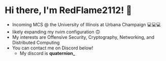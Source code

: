 # Hi there, I'm RedFlame2112! 👋
- Incoming MCS @ the University of Illinois at Urbana Champaign 💻💻💻
- likely expanding my nvim configuration 🙃
- My interests are Offensive Security, Cryptography, Networking, and Distributed Computing
- You can contact me on Discord below! 
  - My discord is **quaternion_**

